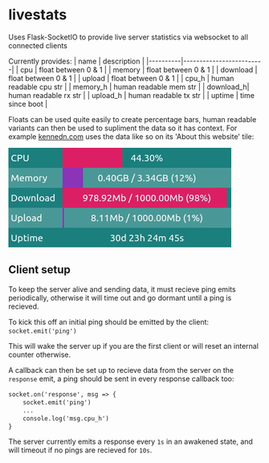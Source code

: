 # livestats

Uses Flask-SocketIO to provide live server statistics via websocket to all connected clients

Currently provides:
| name     | description             |
|----------|-------------------------|
| cpu      | float between 0 & 1     |
| memory   | float between 0 & 1     |
| download | float between 0 & 1     |
| upload   | float between 0 & 1     |
| cpu_h    | human readable cpu str  |
| memory_h | human readable mem str  |
| download_h| human readable rx str  |
| upload_h | human readable tx str   |
| uptime   | time since boot         |

Floats can be used quite easily to create percentage bars, human readable variants can then be used to supliment the data so it has context. For example [kennedn.com](https://kennedn.com) uses the data like so on its 'About this website' tile:

![](images/example.gif)

## Client setup

To keep the server alive and sending data, it must recieve ping emits periodically, otherwise it will time out and go dormant until a ping is recieved.

To kick this off an initial ping should be emitted by the client:
`socket.emit('ping')`

This will wake the server up if you are the first client or will reset an internal counter otherwise.


A callback can then be set up to recieve data from the server on the `response` emit, a ping should be sent in every response callback too:
```
socket.on('response', msg => {
	socket.emit('ping')
	...
	console.log('msg.cpu_h')
}
```

The server currently emits a response every `1s` in an awakened state, and will timeout if no pings are recieved for `10s`.